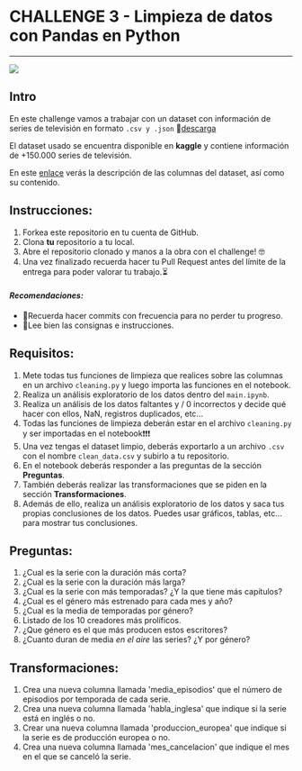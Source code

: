 # CHALLENGE 3 - Limpieza de datos con Pandas en Python
---
![](https://media.proprofs.com/images/QM/user_images/2503852/New%20Project%20(90)(183).jpg)

## Intro

En este challenge vamos a trabajar con un dataset con información de series de televisión en formato `.csv y .json`  💾[descarga](https://www.kaggle.com/datasets/bourdier/all-tv-series-details-dataset/download?datasetVersionNumber=4)

El dataset usado se encuentra disponible en **kaggle** y contiene información de +150.000 series de televisión.

En este [enlace](https://www.kaggle.com/datasets/bourdier/all-tv-series-details-dataset) verás la descripción de las columnas del dataset, así como su contenido.

## Instrucciones:

1. Forkea este repositorio en tu cuenta de GitHub.
2. Clona **tu** repositorio a tu local.
3. Abre el repositorio clonado y manos a la obra con el challenge! 🤓
4. Una vez finalizado recuerda hacer tu Pull Request antes del límite de la entrega para poder valorar tu trabajo.⏳

#### *Recomendaciones:*
- 💾Recuerda hacer commits con frecuencia para no perder tu progreso.
- 👀Lee bien las consignas e instrucciones.

## Requisitos:

1. Mete todas tus funciones de limpieza que realices sobre las columnas en un archivo `cleaning.py` y luego importa las funciones en el notebook.
2. Realiza un análisis exploratorio de los datos dentro del ``main.ipynb``.
3. Realiza un análisis de los datos faltantes y / 0 incorrectos y decide qué hacer con ellos, NaN, registros duplicados, etc...
4. Todas las funciones de limpieza deberán estar en el archivo `cleaning.py` y ser importadas en el notebook❗❗❗
5. Una vez tengas el dataset limpio, deberás exportarlo a un archivo `.csv` con el nombre `clean_data.csv` y subirlo a tu repositorio.
6. En el notebook deberás responder a las preguntas de la sección **Preguntas**.
7. También deberás realizar las transformaciones que se piden en la sección **Transformaciones**.
7. Además de ello, realiza un análisis exploratorio de los datos y saca tus propias conclusiones de los datos. Puedes usar gráficos, tablas, etc... para mostrar tus conclusiones.

## Preguntas:
1. ¿Cual es la serie con la duración más corta?
2. ¿Cual es la serie con la duración más larga?
3. ¿Cual es la serie con más temporadas? ¿Y la que tiene más capítulos?
4. ¿Cual es el género más estrenado para cada mes y año?
5. ¿Cual es la media de temporadas por género?
6. Listado de los 10 creadores más prolíficos.
7. ¿Que género es el que más producen estos escritores?
8. ¿Cuanto duran de media *en el aire* las series? ¿Y por género?

## Transformaciones:
1. Crea una nueva columna llamada 'media_episodios' que el número de episodios por temporada de cada serie.
2. Crea una nueva columna llamada 'habla_inglesa' que indique si la serie está en inglés o no.
3. Crear una nueva columna llamada 'produccion_europea' que indique si la serie es de producción europea o no.
4. Crea una nueva columna llamada 'mes_cancelacion' que indique el mes en el que se canceló la serie.


